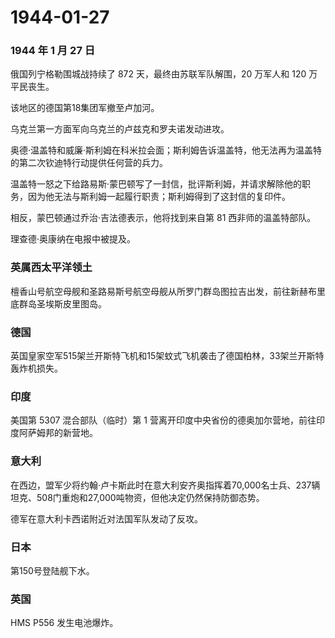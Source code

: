 # 1944-01-27

### 1944 年 1 月 27 日

俄国列宁格勒围城战持续了 872 天，最终由苏联军队解围，20 万军人和 120
万平民丧生。

该地区的德国第18集团军撤至卢加河。

乌克兰第一方面军向乌克兰的卢兹克和罗夫诺发动进攻。

奥德·温盖特和威廉·斯利姆在科米拉会面；斯利姆告诉温盖特，他无法再为温盖特的第二次钦迪特行动提供任何营的兵力。

温盖特一怒之下给路易斯·蒙巴顿写了一封信，批评斯利姆，并请求解除他的职务，因为他无法与斯利姆一起履行职责；斯利姆得到了这封信的复印件。

相反，蒙巴顿通过乔治·吉法德表示，他将找到来自第 81 西非师的温盖特部队。

理查德·奥康纳在电报中被提及。

### 英属西太平洋领土

檀香山号航空母舰和圣路易斯号航空母舰从所罗门群岛图拉吉出发，前往新赫布里底群岛圣埃斯皮里图岛。

### 德国

英国皇家空军515架兰开斯特飞机和15架蚊式飞机袭击了德国柏林，33架兰开斯特轰炸机损失。

### 印度

美国第 5307 混合部队（临时）第 1
营离开印度中央省份的德奥加尔营地，前往印度阿萨姆邦的新营地。

### 意大利

在西边，盟军少将约翰·卢卡斯此时在意大利安齐奥指挥着70,000名士兵、237辆坦克、508门重炮和27,000吨物资，但他决定仍然保持防御态势。

德军在意大利卡西诺附近对法国军队发动了反攻。

### 日本

第150号登陆舰下水。

### 英国

HMS P556 发生电池爆炸。